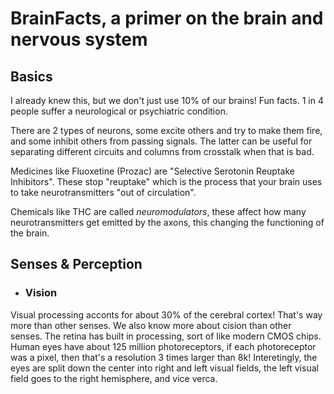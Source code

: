 # BrainFacts, a primer on the brain and nervous system

## Basics
I already knew this, but we don't just use 10% of our brains! Fun facts. 
1 in 4 people suffer a neurological or psychiatric condition.

There are 2 types of neurons, some excite others and try to make them fire, and some inhibit others from passing signals. The latter can be useful for separating different circuits and columns from crosstalk when that is bad.

Medicines like Fluoxetine (Prozac) are "Selective Serotonin Reuptake Inhibitors". These stop "reuptake" which is the process that your brain uses to take neurotransmitters "out of circulation".

Chemicals like THC are called _neuromodulators_, these affect how many neurotransmitters get emitted by the axons, this changing the functioning of the brain.

## Senses & Perception
* ### Vision
Visual processing acconts for about 30% of the cerebral cortex! That's way more than other senses. We also know more about cision than other senses. The retina has built in processing, sort of like modern CMOS chips. 
Human eyes have about 125 million photoreceptors, if each photoreceptor was a pixel, then that's a resolution 3 times larger than 8k!
Interetingly, the eyes are split down the center into right and left visual fields, the left visual field goes to the right hemisphere, and vice verca. 